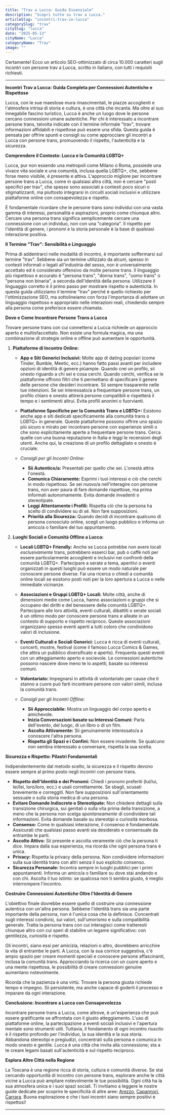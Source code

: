 ```yaml
---
title: "Trav a Lucca: Guida Essenziale"
description: "Scopri tutto su trav a Lucca."
articleSlug: "incontri-trav-in-lucca" 
categorySlug: "trav"
citySlug: "lucca"
date: "2025-05-13"
cityName: "Lucca"
categoryName: "Trav"
image: ""
---
```


Certamente! Ecco un articolo SEO-ottimizzato di circa 10.000 caratteri sugli incontri con persone trav a Lucca, scritto in italiano, con tutti i requisiti richiesti.

---

**Incontri Trav a Lucca: Guida Completa per Connessioni Autentiche e Rispettose**

Lucca, con le sue maestose mura rinascimentali, le piazze accoglienti e l'atmosfera intrisa di storia e cultura, è una città che incanta. Ma oltre al suo innegabile fascino turistico, Lucca è anche un luogo dove le persone cercano connessioni umane autentiche. Per chi è interessato a incontrare persone trans, talvolta indicate con il termine informale "trav", trovare informazioni affidabili e rispettose può essere una sfida. Questa guida è pensata per offrire spunti e consigli su come approcciare gli incontri a Lucca con persone trans, promuovendo il rispetto, l'autenticità e la sicurezza.

**Comprendere il Contesto: Lucca e la Comunità LGBTQ+**

Lucca, pur non essendo una metropoli come Milano o Roma, possiede una vivace vita sociale e una comunità, inclusa quella LGBTQ+, che, sebbene forse meno visibile, è presente e attiva. L'approccio migliore per incontrare persone trans a Lucca, come in qualsiasi altra città, non è cercare "posti specifici per trav", che spesso sono associati a contesti poco sicuri o stigmatizzanti, ma piuttosto integrarsi in circuiti sociali inclusivi e utilizzare piattaforme online con consapevolezza e rispetto.

È fondamentale ricordare che le persone trans sono individui con una vasta gamma di interessi, personalità e aspirazioni, proprio come chiunque altro. Cercare una persona trans significa semplicemente cercare una connessione con un individuo, non con una "categoria". Il rispetto per l'identità di genere, i pronomi e la storia personale è la base di qualsiasi interazione positiva.

**Il Termine "Trav": Sensibilità e Linguaggio**

Prima di addentrarci nelle modalità di incontro, è importante soffermarsi sul termine "trav". Sebbene sia un termine utilizzato da alcuni, spesso in contesti informali o legati all'industria del sesso, non è universalmente accettato ed è considerato offensivo da molte persone trans. Il linguaggio più rispettoso e accurato è "persona trans", "donna trans", "uomo trans" o "persona non binaria", a seconda dell'identità della persona. Utilizzare il linguaggio corretto è il primo passo per mostrare rispetto e autenticità. In questa guida utilizziamo il termine "trav" perché è quello richiesto per l'ottimizzazione SEO, ma sottolineiamo con forza l'importanza di adottare un linguaggio rispettoso e appropriato nelle interazioni reali, chiedendo sempre alla persona come preferisce essere chiamata.

**Dove e Come Incontrare Persone Trans a Lucca**

Trovare persone trans con cui connettersi a Lucca richiede un approccio aperto e multisfaccettato. Non esiste una formula magica, ma una combinazione di strategie online e offline può aumentare le opportunità.

1.  **Piattaforme di Incontro Online:**
    *   **App e Siti Generici Inclusivi:** Molte app di dating popolari (come Tinder, Bumble, Meetic, ecc.) hanno fatto passi avanti per includere opzioni di identità di genere piùampie. Quando crei un profilo, sii onesto riguardo a chi sei e cosa cerchi. Quando cerchi, verifica se le piattaforme offrono filtri che ti permettano di specificare il genere delle persone che desideri incontrare. Sii sempre trasparente nelle tue intenzioni. Se sei interessato/a a frequentare persone trans, un profilo chiaro e onesto attirerà persone compatibili e rispetterà il tempo e i sentimenti altrui. Evita profili anonimi o fuorvianti.
    *   **Piattaforme Specifiche per la Comunità Trans e LGBTQ+:** Esistono anche app e siti dedicati specificamente alla comunità trans o LGBTQ+ in generale. Queste piattaforme possono offrire uno spazio più sicuro e mirato per incontrare persone con esperienze simili o che sono esplicitamente aperte a frequentare persone trans. Cerca quelle con una buona reputazione in Italia e leggi le recensioni degli utenti. Anche qui, la creazione di un profilo dettagliato e onesto è cruciale.

    *   *Consigli per gli Incontri Online:*
        *   **Sii Autentico/a:** Presentati per quello che sei. L'onestà attira l'onestà.
        *   **Comunica Chiaramente:** Esprimi i tuoi interessi e ciò che cerchi in modo rispettoso. Se sei nuovo/a nell'interagire con persone trans, non aver paura di fare domande rispettose, ma prima informati autonomamente. Evita domande invadenti o stereotipate.
        *   **Leggi Attentamente i Profili:** Rispetta ciò che la persona ha scelto di condividere su di sé. Non fare supposizioni.
        *   **Priorità alla Sicurezza:** Quando decidi di incontrare qualcuno di persona conosciuto online, scegli un luogo pubblico e informa un amico/a o familiare del tuo appuntamento.

2.  **Luoghi Sociali e Comunità Offline a Lucca:**
    *   **Locali LGBTQ+ Friendly:** Anche se Lucca potrebbe non avere locali *esclusivamente* trans, potrebbero esserci bar, pub o caffè noti per essere particolarmente accoglienti e inclusivi nei confronti della comunità LGBTQ+. Partecipare a serate a tema, aperitivi o eventi organizzati in questi luoghi può essere un modo naturale per conoscere persone diverse. Fai una ricerca o chiedi a comunità online locali se esistono posti noti per la loro apertura a Lucca o nelle immediate vicinanze.
    *   **Associazioni e Gruppi LGBTQ+ Locali:** Molte città, anche di dimensioni medie come Lucca, hanno associazioni o gruppi che si occupano dei diritti e del benessere della comunità LGBTQ+. Partecipare alle loro attività, eventi culturali, dibattiti o serate sociali è un ottimo modo per conoscere persone trans e alleate in un contesto di supporto e rispetto reciproco. Queste associazioni organizzano spesso eventi aperti a tutti coloro che condividono valori di inclusione.
    *   **Eventi Culturali e Sociali Generici:** Lucca è ricca di eventi culturali, concerti, mostre, festival (come il famoso Lucca Comics & Games, che attira un pubblico diversificato e aperto). Frequenta questi eventi con un atteggiamento aperto e socievole. Le connessioni autentiche possono nascere dove meno te lo aspetti, basate su interessi comuni.
    *   **Volontariato:** Impegnarsi in attività di volontariato per cause che ti stanno a cuore può farti incontrare persone con valori simili, inclusa la comunità trans.

    *   *Consigli per gli Incontri Offline:*
        *   **Sii Approcciabile:** Mostra un linguaggio del corpo aperto e amichevole.
        *   **Inizia Conversazioni basate su Interessi Comuni:** Parla dell'evento, del luogo, di un libro o di un film.
        *   **Ascolta Attivamente:** Sii genuinamente interessato/a a conoscere l'altra persona.
        *   **Rispetta gli Spazi e i Confini:** Non essere invadente. Se qualcuno non sembra interessato a conversare, rispetta la sua scelta.

**Sicurezza e Rispetto: Pilastri Fondamentali**

Indipendentemente dal metodo scelto, la sicurezza e il rispetto devono essere sempre al primo posto negli incontri con persone trans.

*   **Rispetto dell'Identità e dei Pronomi:** Chiedi i pronomi preferiti (lui/lui, lei/lei, loro/loro, ecc.) e usali correttamente. Se sbagli, scusati brevemente e correggiti. Non fare supposizioni sull'orientamento sessuale o sulla storia medica di una persona.
*   **Evitare Domande Indiscrete o Stereotipate:** Non chiedere dettagli sulla transizione chirurgica, sui genitali o sulla vita prima della transizione, a meno che la persona non scelga *spontaneamente* di condividere tali informazioni. Evita domande basate su stereotipi o curiosità morbosa.
*   **Consenso:** Come in qualsiasi interazione, il consenso è fondamentale. Assicurati che qualsiasi passo avanti sia desiderato e consensuale da entrambe le parti.
*   **Ascolto Attivo:** Sii presente e ascolta veramente ciò che la persona ti dice. Impara dalla sua esperienza, ma ricorda che ogni persona trans è unica.
*   **Privacy:** Rispetta la privacy della persona. Non condividere informazioni sulla sua identità trans con altri senza il suo esplicito consenso.
*   **Sicurezza Personale:** Incontra sempre in luoghi pubblici per i primi appuntamenti. Informa un amico/a o familiare su dove stai andando e con chi. Ascolta il tuo istinto: se qualcosa non ti sembra giusto, è meglio interrompere l'incontro.

**Costruire Connessioni Autentiche Oltre l'Identità di Genere**

L'obiettivo finale dovrebbe essere quello di costruire una connessione autentica con un'altra persona. Sebbene l'identità trans sia una parte importante della persona, non è l'unica cosa che la definisce. Concentrati sugli interessi condivisi, sui valori, sull'umorismo e sulla compatibilità generale. Tratta la persona trans con cui interagisci come tratteresti chiunque altro con cui speri di stabilire un legame significativo: con gentilezza, curiosità e rispetto.

Gli incontri, siano essi per amicizia, relazioni o altro, dovrebbero arricchire la vita di entrambe le parti. A Lucca, con la sua cornice suggestiva, c'è ampio spazio per creare momenti speciali e conoscere persone affascinanti, inclusa la comunità trans. Approcciando la ricerca con un cuore aperto e una mente rispettosa, le possibilità di creare connessioni genuine aumentano notevolmente.

Ricorda che la pazienza è una virtù. Trovare la persona giusta richiede tempo e impegno. Sii persistente, ma anche capace di goderti il processo e imparare da ogni interazione.

**Conclusione: Incontrare a Lucca con Consapevolezza**

Incontrare persone trans a Lucca, come altrove, è un'esperienza che può essere gratificante se affrontata con il giusto atteggiamento. L'uso di piattaforme online, la partecipazione a eventi sociali inclusivi e l'apertura mentale sono strumenti utili. Tuttavia, il fondamento di ogni incontro riuscito è il rispetto profondo per l'individuo, la sua identità e la sua storia. Abbandona stereotipi e pregiudizi, concentrati sulla persona e comunica in modo onesto e gentile. Lucca è una città che invita alla connessione; sta a te creare legami basati sull'autenticità e sul rispetto reciproco.

**Esplora Altre Città nella Regione**

La Toscana è una regione ricca di storia, cultura e comunità diverse. Se stai cercando opportunità di incontro con persone trans, esplorare anche le città vicine a Lucca può ampliare notevolmente le tue possibilità. Ogni città ha la sua atmosfera unica e i suoi spazi sociali. Ti invitiamo a leggere le nostre guide dedicate per scoprire le specificità di altre aree: [Arezzo](/arezzo/trav/incontri-trav-in-arezzo), [Capannori](/capannori/trav/incontri-trav-in-capannori), [Carrara](/carrara/trav/incontri-trav-in-carrara). Buona esplorazione e che i tuoi incontri siano sempre positivi e rispettosi!

---
